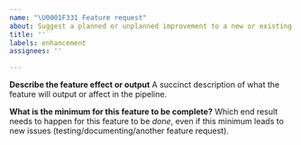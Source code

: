 ```yaml
---
name: "\U0001F331 Feature request"
about: Suggest a planned or unplanned improvement to a new or existing feature
title: ''
labels: enhancement
assignees: ''

---
```


**Describe the feature effect or output**
A succinct description of what the feature will output or affect in the pipeline. 


**What is the minimum for this feature to be complete?**
Which end result needs to happen for this feature to be *done*, even if this minimum leads to new issues (testing/documenting/another feature request).
